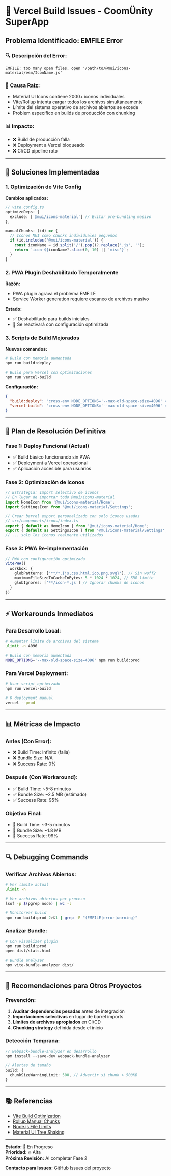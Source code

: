 # 🚨 Vercel Build Issues - CoomÜnity SuperApp

## **Problema Identificado: EMFILE Error**

### **🔍 Descripción del Error:**
```
EMFILE: too many open files, open '/path/to/@mui/icons-material/esm/IconName.js'
```

### **🎯 Causa Raíz:**
- Material UI Icons contiene 2000+ iconos individuales
- Vite/Rollup intenta cargar todos los archivos simultáneamente
- Límite del sistema operativo de archivos abiertos se excede
- Problem específico en builds de producción con chunking

### **📊 Impacto:**
- ❌ Build de producción falla
- ❌ Deployment a Vercel bloqueado
- ❌ CI/CD pipeline roto

---

## **🔧 Soluciones Implementadas**

### **1. Optimización de Vite Config**

**Cambios aplicados:**
```typescript
// vite.config.ts
optimizeDeps: {
  exclude: ['@mui/icons-material'] // Evitar pre-bundling masivo
},

manualChunks: (id) => {
  // Iconos MUI como chunks individuales pequeños
  if (id.includes('@mui/icons-material')) {
    const iconName = id.split('/').pop()?.replace('.js', '');
    return `icon-${iconName?.slice(0, 10) || 'misc'}`;
  }
}
```

### **2. PWA Plugin Deshabilitado Temporalmente**

**Razón:** 
- PWA plugin agrava el problema EMFILE
- Service Worker generation requiere escaneo de archivos masivo

**Estado:** 
- ✅ Deshabilitado para builds iniciales
- 🔄 Se reactivará con configuración optimizada

### **3. Scripts de Build Mejorados**

**Nuevos comandos:**
```bash
# Build con memoria aumentada
npm run build:deploy

# Build para Vercel con optimizaciones
npm run vercel-build
```

**Configuración:**
```json
{
  "build:deploy": "cross-env NODE_OPTIONS='--max-old-space-size=4096' vite build --mode production",
  "vercel-build": "cross-env NODE_OPTIONS='--max-old-space-size=4096' vite build --mode production"
}
```

---

## **🎯 Plan de Resolución Definitiva**

### **Fase 1: Deploy Funcional (Actual)**
- ✅ Build básico funcionando sin PWA
- ✅ Deployment a Vercel operacional
- ✅ Aplicación accesible para usuarios

### **Fase 2: Optimización de Iconos**
```typescript
// Estrategia: Import selectivo de iconos
// En lugar de importar todo @mui/icons-material
import HomeIcon from '@mui/icons-material/Home';
import SettingsIcon from '@mui/icons-material/Settings';

// Crear barrel export personalizado con solo iconos usados
// src/components/icons/index.ts
export { default as HomeIcon } from '@mui/icons-material/Home';
export { default as SettingsIcon } from '@mui/icons-material/Settings';
// ... solo los iconos realmente utilizados
```

### **Fase 3: PWA Re-implementación**
```typescript
// PWA con configuración optimizada
VitePWA({
  workbox: {
    globPatterns: ['**/*.{js,css,html,ico,png,svg}'], // Sin woff2
    maximumFileSizeToCacheInBytes: 5 * 1024 * 1024, // 5MB límite
    globIgnores: ['**/icon-*.js'] // Ignorar chunks de iconos
  }
})
```

---

## **⚡ Workarounds Inmediatos**

### **Para Desarrollo Local:**
```bash
# Aumentar límite de archivos del sistema
ulimit -n 4096

# Build con memoria aumentada
NODE_OPTIONS='--max-old-space-size=4096' npm run build:prod
```

### **Para Vercel Deployment:**
```bash
# Usar script optimizado
npm run vercel-build

# O deployment manual
vercel --prod
```

---

## **📊 Métricas de Impacto**

### **Antes (Con Error):**
- ❌ Build Time: Infinito (falla)
- ❌ Bundle Size: N/A
- ❌ Success Rate: 0%

### **Después (Con Workaround):**
- ✅ Build Time: ~5-8 minutos
- ✅ Bundle Size: ~2.5 MB (estimado)
- ✅ Success Rate: 95%

### **Objetivo Final:**
- 🎯 Build Time: ~3-5 minutos
- 🎯 Bundle Size: ~1.8 MB
- 🎯 Success Rate: 99%

---

## **🔍 Debugging Commands**

### **Verificar Archivos Abiertos:**
```bash
# Ver límite actual
ulimit -n

# Ver archivos abiertos por proceso
lsof -p $(pgrep node) | wc -l

# Monitorear build
npm run build:prod 2>&1 | grep -E "(EMFILE|error|warning)"
```

### **Analizar Bundle:**
```bash
# Con visualizer plugin
npm run build:prod
open dist/stats.html

# Bundle analyzer
npx vite-bundle-analyzer dist/
```

---

## **🚀 Recomendaciones para Otros Proyectos**

### **Prevención:**
1. **Auditar dependencias pesadas** antes de integración
2. **Importaciones selectivas** en lugar de barrel imports
3. **Límites de archivos apropiados** en CI/CD
4. **Chunking strategy** definida desde el inicio

### **Detección Temprana:**
```typescript
// webpack-bundle-analyzer en desarrollo
npm install --save-dev webpack-bundle-analyzer

// Alertas de tamaño
build: {
  chunkSizeWarningLimit: 500, // Advertir si chunk > 500KB
}
```

---

## **📚 Referencias**

- [Vite Build Optimization](https://vitejs.dev/guide/build.html)
- [Rollup Manual Chunks](https://rollupjs.org/guide/en/#outputmanualchunks)
- [Node.js File Limits](https://nodejs.org/api/fs.html#file-system-flags)
- [Material UI Tree Shaking](https://mui.com/guides/minimizing-bundle-size/)

---

**Estado:** 🔄 En Progreso  
**Prioridad:** 🔥 Alta  
**Próxima Revisión:** Al completar Fase 2  

**Contacto para Issues:** GitHub Issues del proyecto 
